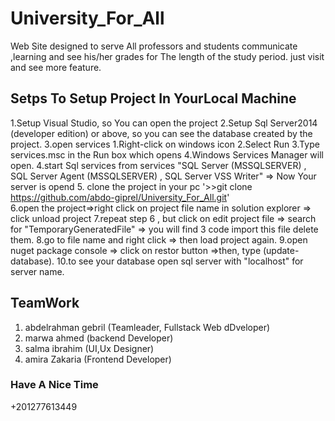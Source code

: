 # University_For_All
Web Site designed to serve All professors and students communicate ,learning and see 
his/her grades  for The length of the study period. just visit and see more feature.

## Setps To Setup Project In YourLocal Machine
1.Setup Visual Studio, so You can open the project
2.Setup Sql Server2014 (developer edition) or above, so you can see the database created by the project.
3.open services
 1.Right-click on windows icon
 2.Select Run
 3.Type services.msc in the Run box which opens
 4.Windows Services Manager will open.
4.start Sql services from services "SQL Server (MSSQLSERVER) , SQL Server Agent (MSSQLSERVER) , SQL Server VSS Writer" => Now Your server is opend
5. clone the project in your pc '>>git clone https://github.com/abdo-giprel/University_For_All.git'   
6.open the project=>right click on project file name in solution explorer => click unload project
7.repeat step 6 , but click on edit project file => search for "TemporaryGeneratedFile" => you will find 3 code import this file delete them.
8.go to file name and right click => then load project again.
9.open nuget package console => click on restor button =>then, type (update-database).
10.to see your database open sql server with "localhost" for server name.
## TeamWork
1. abdelrahman gebril (Teamleader, Fullstack Web dDveloper)
2. marwa ahmed (backend Developer)
3. salma ibrahim (UI,Ux Designer)
4.  amira Zakaria (Frontend Developer)

### Have A Nice Time 

+201277613449

